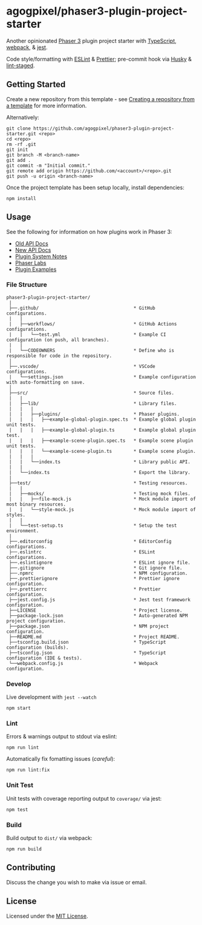 # agogpixel/phaser3-plugin-project-starter

Another opinionated [Phaser 3](https://github.com/photonstorm/phaser) plugin project starter with [TypeScript](https://www.typescriptlang.org/), [webpack](https://webpack.js.org/), & [jest](https://jestjs.io/).

Code style/formatting with [ESLint](https://eslint.org/) & [Prettier](https://prettier.io/); pre-commit hook via [Husky](https://typicode.github.io/husky) & [lint-staged](https://github.com/okonet/lint-staged).

## Getting Started

Create a new repository from this template - see [Creating a repository from a template](https://docs.github.com/en/github/creating-cloning-and-archiving-repositories/creating-a-repository-on-github/creating-a-repository-from-a-template) for more information.

Alternatively:

```shell
git clone https://github.com/agogpixel/phaser3-plugin-project-starter.git <repo>
cd <repo>
rm -rf .git
git init
git branch -M <branch-name>
git add .
git commit -m "Initial commit."
git remote add origin https://github.com/<account>/<repo>.git
git push -u origin <branch-name>
```

Once the project template has been setup locally, install dependencies:

```shell
npm install
```

## Usage

See the following for information on how plugins work in Phaser 3:

- [Old API Docs](https://photonstorm.github.io/phaser3-docs/Phaser.Plugins.html)
- [New API Docs](https://newdocs.phaser.io/docs/3.55.2/Phaser.Plugins)
- [Plugin System Notes](https://rexrainbow.github.io/phaser3-rex-notes/docs/site/pluginsystem/)
- [Phaser Labs](https://labs.phaser.io/index.html?dir=plugins/&q=)
- [Plugin Examples](https://phaser.io/examples/v3/category/plugins)

### File Structure

```text
phaser3-plugin-project-starter/
 |
 ├──.github/                                   * GitHub configurations.
 |   |
 |   ├──workflows/                             * GitHub Actions configurations.
 |   |   └──test.yml                           * Example CI configuration (on push, all branches).
 |   |
 |   └──CODEOWNERS                             * Define who is responsible for code in the repository.
 │
 ├──.vscode/                                   * VSCode configurations.
 |   └──settings.json                          * Example configuration with auto-formatting on save.
 │
 ├──src/                                       * Source files.
 |   |
 |   ├──lib/                                   * Library files.
 |   |   |
 |   |   ├──plugins/                           * Phaser plugins.
 |   |   |   ├──example-global-plugin.spec.ts  * Example global plugin unit tests.
 |   |   |   ├──example-global-plugin.ts       * Example global plugin test.
 |   |   |   ├──example-scene-plugin.spec.ts   * Example scene plugin unit tests.
 |   |   |   └──example-scene-plugin.ts        * Example scene plugin.
 |   |   |
 |   |   └──index.ts                           * Library public API.
 |   |
 |   └──index.ts                               * Export the library.
 |
 ├──test/                                      * Testing resources.
 |   |
 |   ├──mocks/                                 * Testing mock files.
 |   |   ├──file-mock.js                       * Mock module import of most binary resources.
 |   |   └──style-mock.js                      * Mock module import of styles.
 |   |
 |   └──test-setup.ts                          * Setup the test environment.
 |
 ├──.editorconfig                              * EditorConfig configurations.
 ├──.eslintrc                                  * ESLint configurations.
 ├──.eslintignore                              * ESLint ignore file.
 ├──.gitignore                                 * Git ignore file.
 ├──.npmrc                                     * NPM configuration.
 ├──.prettierignore                            * Prettier ignore configuration.
 ├──.prettierrc                                * Prettier configuration.
 ├──jest.config.js                             * Jest test framework configuration.
 ├──LICENSE                                    * Project license.
 ├──package-lock.json                          * Auto-generated NPM project configuration.
 ├──package.json                               * NPM project configuration.
 ├──README.md                                  * Project README.
 ├──tsconfig.build.json                        * TypeScript configuration (builds).
 ├──tsconfig.json                              * TypeScript configuration (IDE & tests).
 └──webpack.config.js                          * Webpack configuration.
```

### Develop

Live development with `jest --watch`

```shell
npm start
```

### Lint

Errors & warnings output to stdout via eslint:

```shell
npm run lint
```

Automatically fix fomatting issues (_careful_):

```shell
npm run lint:fix
```

### Unit Test

Unit tests with coverage reporting output to `coverage/` via jest:

```shell
npm test
```

### Build

Build output to `dist/` via webpack:

```shell
npm run build
```

## Contributing

Discuss the change you wish to make via issue or email.

## License

Licensed under the [MIT License](./LICENSE).
